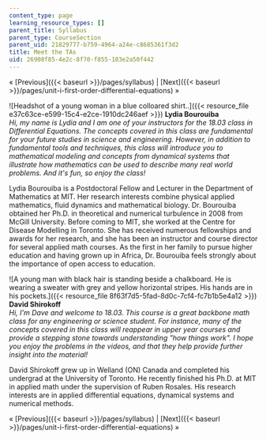 ```yaml
---
content_type: page
learning_resource_types: []
parent_title: Syllabus
parent_type: CourseSection
parent_uid: 21829777-b759-4964-a24e-c8685361f3d2
title: Meet the TAs
uid: 26908f85-4e2c-8f70-f855-103e2a50f442
---
```


« [Previous]({{< baseurl >}}/pages/syllabus) | [Next]({{< baseurl >}}/pages/unit-i-first-order-differential-equations) »

![Headshot of a young woman in a blue colloared shirt..]({{< resource_file e37c63ce-e599-15c4-e2ce-1910dc246aef >}}) **Lydia Bourouiba**  
_Hi, my name is Lydia and I am one of your instructors for the 18.03 class in Differential Equations. The concepts covered in this class are fundamental for your future studies in science and engineering. However, in addition to fundamental tools and techniques, this class will introduce you to mathematical modeling and concepts from dynamical systems that illustrate how mathematics can be used to describe many real world problems. And it's fun, so enjoy the class!_

Lydia Bourouiba is a Postdoctoral Fellow and Lecturer in the Department of Mathematics at MIT. Her research interests combine physical applied mathematics, fluid dynamics and mathematical biology. Dr. Bourouiba obtained her Ph.D. in theoretical and numerical turbulence in 2008 from McGill University. Before coming to MIT, she worked at the Centre for Disease Modelling in Toronto. She has received numerous fellowships and awards for her research, and she has been an instructor and course director for several applied math courses. As the first in her family to pursue higher education and having grown up in Africa, Dr. Bourouiba feels strongly about the importance of open access to education.

![A young man with black hair is standing beside a chalkboard. He is wearing a sweater with grey and yellow horizontal stripes. His hands are in his pockets.]({{< resource_file 8f63f7d5-5fad-8d0c-7cf4-fc7b1b5e4a12 >}}) **David Shirokoff**  
_Hi, I'm Dave and welcome to 18.03. This course is a great backbone math class for any engineering or science student. For instance, many of the concepts covered in this class will reappear in upper year courses and provide a stepping stone towards understanding "how things work". I hope you enjoy the problems in the videos, and that they help provide further insight into the material!_

David Shirokoff grew up in Welland (ON) Canada and completed his undergrad at the University of Toronto. He recently finished his Ph.D. at MIT in applied math under the supervision of Ruben Rosales. His research interests are in applied differential equations, dynamical systems and numerical methods.

« [Previous]({{< baseurl >}}/pages/syllabus) | [Next]({{< baseurl >}}/pages/unit-i-first-order-differential-equations) »